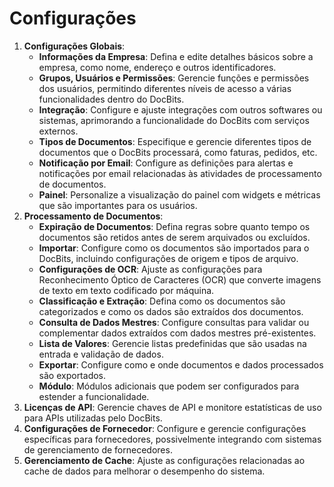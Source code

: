 # Configurações

1. **Configurações Globais**:
   * **Informações da Empresa**: Defina e edite detalhes básicos sobre a empresa, como nome, endereço e outros identificadores.
   * **Grupos, Usuários e Permissões**: Gerencie funções e permissões dos usuários, permitindo diferentes níveis de acesso a várias funcionalidades dentro do DocBits.
   * **Integração**: Configure e ajuste integrações com outros softwares ou sistemas, aprimorando a funcionalidade do DocBits com serviços externos.
   * **Tipos de Documentos**: Especifique e gerencie diferentes tipos de documentos que o DocBits processará, como faturas, pedidos, etc.
   * **Notificação por Email**: Configure as definições para alertas e notificações por email relacionadas às atividades de processamento de documentos.
   * **Painel**: Personalize a visualização do painel com widgets e métricas que são importantes para os usuários.
2. **Processamento de Documentos**:
   * **Expiração de Documentos**: Defina regras sobre quanto tempo os documentos são retidos antes de serem arquivados ou excluídos.
   * **Importar**: Configure como os documentos são importados para o DocBits, incluindo configurações de origem e tipos de arquivo.
   * **Configurações de OCR**: Ajuste as configurações para Reconhecimento Óptico de Caracteres (OCR) que converte imagens de texto em texto codificado por máquina.
   * **Classificação e Extração**: Defina como os documentos são categorizados e como os dados são extraídos dos documentos.
   * **Consulta de Dados Mestres**: Configure consultas para validar ou complementar dados extraídos com dados mestres pré-existentes.
   * **Lista de Valores**: Gerencie listas predefinidas que são usadas na entrada e validação de dados.
   * **Exportar**: Configure como e onde documentos e dados processados são exportados.
   * **Módulo**: Módulos adicionais que podem ser configurados para estender a funcionalidade.
3. **Licenças de API**: Gerencie chaves de API e monitore estatísticas de uso para APIs utilizadas pelo DocBits.
4. **Configurações de Fornecedor**: Configure e gerencie configurações específicas para fornecedores, possivelmente integrando com sistemas de gerenciamento de fornecedores.
5. **Gerenciamento de Cache**: Ajuste as configurações relacionadas ao cache de dados para melhorar o desempenho do sistema.
